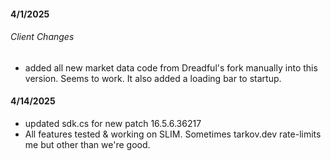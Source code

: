 #### 4/1/2025
###### Client Changes
- added all new market data code from Dreadful's fork manually into this version. Seems to work. It also added a loading bar to startup.

#### 4/14/2025
- updated sdk.cs for new patch 16.5.6.36217
- All features tested & working on SLIM. Sometimes tarkov.dev rate-limits me but other than we're good.
